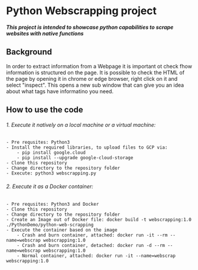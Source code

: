 # **Python Webscrapping project**

***This project is intended to showcase python capabilities to scrape websites with native functions***

## **Background**

In order to extract information from a Webpage it is important ot check fhow information is structured on the page.
It is possible to check the HTML of the page by opening it in chrome or edge browser, right click on it and select "inspect".
This opens a new sub window that can give you an idea about what tags have informatino you need.

## **How to use the code**
###### 1. Execute it natively on a local machine or a virtual machine:
    - Pre requsites: Python3
    - Install the required libraries, to upload files to GCP via: 
        - pip install google.cloud
        - pip install --upgrade google-cloud-storage
    - Clone this repository
    - Change directory to the repository folder
    - Execute: python3 webscrapping.py

###### 2. Execute it as a Docker container:
    - Pre requsites: Python3 and Docker
    - Clone this repository
    - Change directory to the repository folder
    - Create an Image out of Docker file: docker build -t webscrapping:1.0 ./PythonDemo/python-web-scrapping
    - Execute the container based on the image
        - Crash and burn container, attached: docker run -it --rm --name=webscrap webscrapping:1.0
        - Crash and burn container, detached: docker run -d --rm --name=webscrap webscrapping:1.0
        - Normal container, attached: docker run -it --name=webscrap webscrapping:1.0
